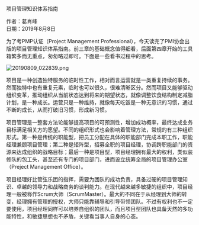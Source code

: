 项目管理知识体系指南

作者：葛肖峰<br>
日期：2019年8月8日

为了考PMP认证（Project Management Professional），今天读完了PMI协会出版的项目管理知识体系指南。前三章的基础概念值得细看，后面第四章开始的工具箱繁多而无重点，匆匆略过即可。下面是一些看书过程中的思考。

![20190809_022839.png](https://i.loli.net/2019/08/09/jP89eGYEwJQc16Z.png)

项目是一种创造独特服务的临时性工作，相对而言运营就是一类重复持续的事务。然而独特中也有重复元素，临时也可以很久，很难清晰区分。然而项目又能够驱动组织变革，推动组织从当前状态达到将来的期望状态，就像调整饮食结构制定减脂计划，是一种成长。运营只是一种维持，就像每天吃饭是一种无意识的习惯，通过不断的成长，从而打破旧习惯，形成新习惯。

项目管理是一整套方法论能够提高项目的可预测性，增加成功概率，最终达成业务目标满足相关方的愿望。不同的组织形式也会影响着管理方法，常规的有三种组织形式。第一种是传统的职能型，把员工分配在具体的职能部门完成本职工作，职能经理兼顾项目管理；第二种是矩阵型，招募全职的项目经理，协调跨职能部门的资源来达成组织的战略目标；最后一种是项目型，项目经理拥有最大的权利，类似装修队的包工头，甚至还有专门的项目部门，进而设立统筹全局的项目管理办公室（Preject Management Office）。

项目经理好比管弦乐团的指挥，需要为团队的成功负责，具备过硬的项目管理知识、卓越的领导力和战略商务的谈判能力。在现代越来越多敏捷的组织中，项目经理一般被称作Scrum大师（ScrumMaster）。最大的不同在于从经理到大师的转变，经理拥有管理的授权，大师只能靠辅导和引导带领团队。不过有权利也不一定要使用，项目经理同样可以培养自组织的团队，而且项目型团队也具备天然的多功能特性，和敏捷思想也不矛盾，关键看当事人自身的心态。


